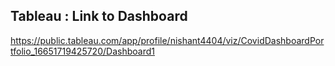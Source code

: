 ## Tableau : Link to Dashboard

https://public.tableau.com/app/profile/nishant4404/viz/CovidDashboardPortfolio_16651719425720/Dashboard1
